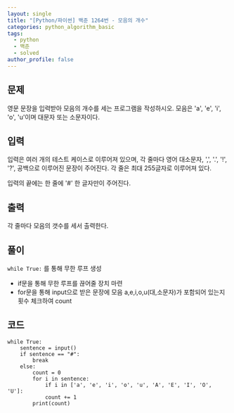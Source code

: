 ```yaml
---
layout: single
title: "[Python/파이썬] 백준 1264번 - 모음의 개수"
categories: python_algorithm_basic
tags:
  - python
  - 백준
  - solved
author_profile: false
---
```

## 문제
영문 문장을 입력받아 모음의 개수를 세는 프로그램을 작성하시오. 모음은 'a', 'e', 'i', 'o', 'u'이며 대문자 또는 소문자이다.

## 입력
입력은 여러 개의 테스트 케이스로 이루어져 있으며, 각 줄마다 영어 대소문자, ',', '.', '!', '?', 공백으로 이루어진 문장이 주어진다. 각 줄은 최대 255글자로 이루어져 있다.

입력의 끝에는 한 줄에 '#' 한 글자만이 주어진다.

## 출력
각 줄마다 모음의 갯수를 세서 출력한다.

## 풀이
`while True:` 를 통해 무한 루프 생성
- if문을 통해 무한 루프를 끊어줄 장치 마련
- for문을 통해 input으로 받은 문장에 모음 a,e,i,o,u(대,소문자)가 포함되어 있는지 횟수 체크하여 count 

## 코드
```
while True:
	sentence = input()
	if sentence == "#":
		break
	else:
		count = 0
		for i in sentence:
			if i in ['a', 'e', 'i', 'o', 'u', 'A', 'E', 'I', 'O', 'U']:
			count += 1
		print(count)
```



